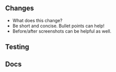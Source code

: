 ## Changes

- What does this change?
- Be short and concise. Bullet points can help!
- Before/after screenshots can be helpful as well.

## Testing

<!-- How was this change tested? -->
<!-- DON'T DELETE THIS SECTION! If no tests added, explain why. -->

## Docs

<!-- Did you make a user-facing change? You probably need to update docs! -->
<!-- Add a link to your docs PR here. If no docs added, explain why (e.g. "bug fix only") -->
<!-- Link: https://github.com/withastro/docs -->
